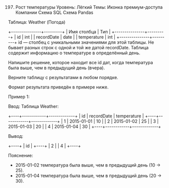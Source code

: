 197. Рост температуры
Уровень: Лёгкий
Темы:
Иконка премиум-доступа Компании
Схема SQL
Схема Pandas

Таблица: Weather (Погода)

+---------------+---------+
| Имя столбца   | Тип     |
+---------------+---------+
| id            | int     |
| recordDate    | date    |
| temperature   | int     |
+---------------+---------+
id — столбец с уникальными значениями для этой таблицы.
Не бывает разных строк с одной и той же датой recordDate.
Таблица содержит информацию о температуре в определённый день.

Напишите решение, которое находит все id дат, когда температура была выше, чем в предыдущий день (вчера).

Верните таблицу с результатами в любом порядке.

Формат результата приведён в примере ниже.

Пример 1:

Ввод:
Таблица Weather:

+----+------------+-------------+
| id | recordDate | temperature |
+----+------------+-------------+
| 1  | 2015-01-01 | 10          |
| 2  | 2015-01-02 | 25          |
| 3  | 2015-01-03 | 20          |
| 4  | 2015-01-04 | 30          |
+----+------------+-------------+

Вывод:

+----+
| id |
+----+
| 2  |
| 4  |
+----+

Пояснение:
- 2015-01-02 температура была выше, чем в предыдущий день (10 → 25).
- 2015-01-04 температура была выше, чем в предыдущий день (20 → 30).
